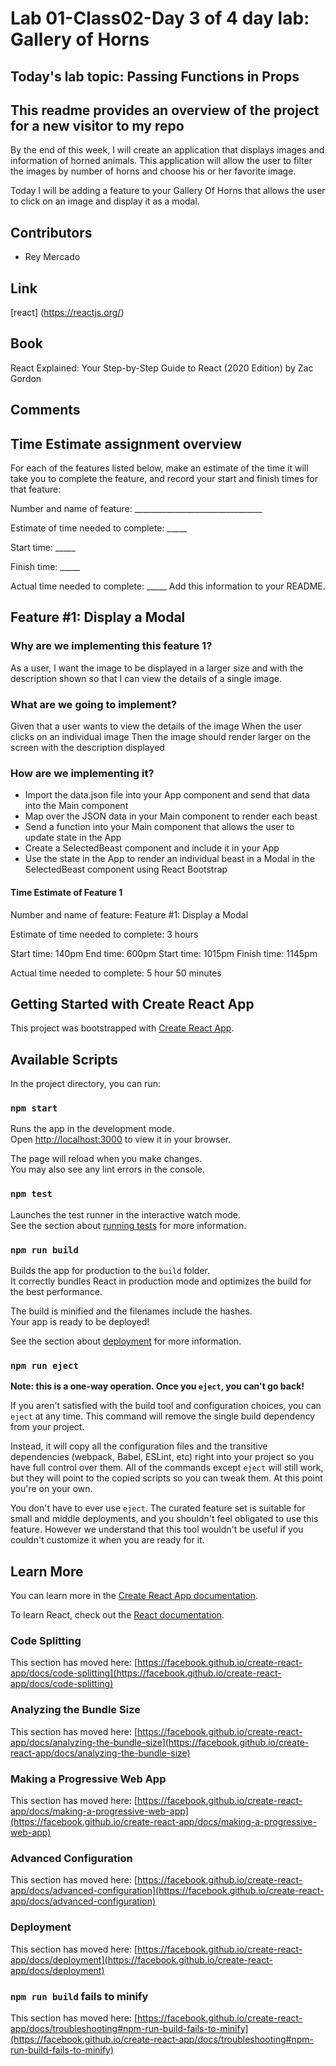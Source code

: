 # Lab 01-Class02-Day 3 of 4 day lab: Gallery of Horns

## Today's lab topic: Passing Functions in Props

## This readme provides an overview of the project for a new visitor to my repo

By the end of this week, I will create an application that displays images and information of horned animals. This application will allow the user to filter the images by number of horns and choose his or her favorite image.

Today I will be adding a feature to your Gallery Of Horns that allows the user to click on an image and display it as a modal.

## Contributors

- Rey Mercado

## Link

  [react] (https://reactjs.org/)

## Book

  React Explained: Your Step-by-Step Guide to React (2020 Edition) by Zac Gordon

## Comments

## Time Estimate assignment overview


For each of the features listed below, make an estimate of the time it will take you to complete the feature, and record your start and finish times for that feature:

Number and name of feature: ________________________________

Estimate of time needed to complete: _____

Start time: _____

Finish time: _____

Actual time needed to complete: _____
Add this information to your README.

## Feature #1: Display a Modal

### Why are we implementing this feature 1?

As a user, I want the image to be displayed in a larger size and with the description shown so that I can view the details of a single image.

### What are we going to implement?

Given that a user wants to view the details of the image
When the user clicks on an individual image
Then the image should render larger on the screen with the description displayed

### How are we implementing it?

- Import the data.json file into your App component and send that data into the Main component
- Map over the JSON data in your Main component to render each beast
- Send a function into your Main component that allows the user to update state in the App
- Create a SelectedBeast component and include it in your App
- Use the state in the App to render an individual beast in a Modal in the SelectedBeast component using React Bootstrap


#### Time Estimate of Feature 1

Number and name of feature: Feature #1: Display a Modal

Estimate of time needed to complete: 3 hours

Start time: 140pm
End time: 600pm
Start time: 1015pm
Finish time: 1145pm

Actual time needed to complete: 5 hour 50 minutes



## Getting Started with Create React App

This project was bootstrapped with [Create React App](https://github.com/facebook/create-react-app).

## Available Scripts

In the project directory, you can run:

### `npm start`

Runs the app in the development mode.\
Open [http://localhost:3000](http://localhost:3000) to view it in your browser.

The page will reload when you make changes.\
You may also see any lint errors in the console.

### `npm test`

Launches the test runner in the interactive watch mode.\
See the section about [running tests](https://facebook.github.io/create-react-app/docs/running-tests) for more information.

### `npm run build`

Builds the app for production to the `build` folder.\
It correctly bundles React in production mode and optimizes the build for the best performance.

The build is minified and the filenames include the hashes.\
Your app is ready to be deployed!

See the section about [deployment](https://facebook.github.io/create-react-app/docs/deployment) for more information.

### `npm run eject`

**Note: this is a one-way operation. Once you `eject`, you can't go back!**

If you aren't satisfied with the build tool and configuration choices, you can `eject` at any time. This command will remove the single build dependency from your project.

Instead, it will copy all the configuration files and the transitive dependencies (webpack, Babel, ESLint, etc) right into your project so you have full control over them. All of the commands except `eject` will still work, but they will point to the copied scripts so you can tweak them. At this point you're on your own.

You don't have to ever use `eject`. The curated feature set is suitable for small and middle deployments, and you shouldn't feel obligated to use this feature. However we understand that this tool wouldn't be useful if you couldn't customize it when you are ready for it.

## Learn More

You can learn more in the [Create React App documentation](https://facebook.github.io/create-react-app/docs/getting-started).

To learn React, check out the [React documentation](https://reactjs.org/).

### Code Splitting

This section has moved here: [https://facebook.github.io/create-react-app/docs/code-splitting](https://facebook.github.io/create-react-app/docs/code-splitting)

### Analyzing the Bundle Size

This section has moved here: [https://facebook.github.io/create-react-app/docs/analyzing-the-bundle-size](https://facebook.github.io/create-react-app/docs/analyzing-the-bundle-size)

### Making a Progressive Web App

This section has moved here: [https://facebook.github.io/create-react-app/docs/making-a-progressive-web-app](https://facebook.github.io/create-react-app/docs/making-a-progressive-web-app)

### Advanced Configuration

This section has moved here: [https://facebook.github.io/create-react-app/docs/advanced-configuration](https://facebook.github.io/create-react-app/docs/advanced-configuration)

### Deployment

This section has moved here: [https://facebook.github.io/create-react-app/docs/deployment](https://facebook.github.io/create-react-app/docs/deployment)

### `npm run build` fails to minify

This section has moved here: [https://facebook.github.io/create-react-app/docs/troubleshooting#npm-run-build-fails-to-minify](https://facebook.github.io/create-react-app/docs/troubleshooting#npm-run-build-fails-to-minify)
